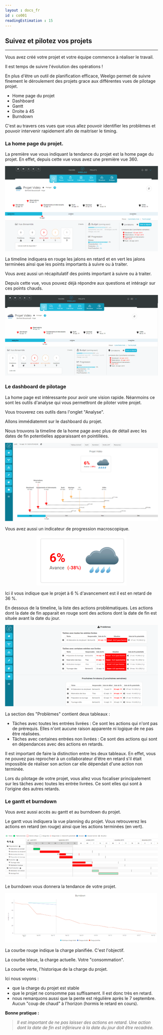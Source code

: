 ```yaml
---
layout : docs_fr
id : co001
readingEstimation : 15
---
```


## Suivez et pilotez vos projets
------------------------

Vous avez créé votre projet et votre équipe commence à réaliser le travail. 

Il est temps de suivre l'évolution des opérations !

En plus d'être un outil de planification efficace, Weelgo permet de suivre finement le déroulement des projets grace aux différentes vues de pilotage projet.
* Home page du projet
* Dashboard
* Gantt
* Droite à 45
* Burndown

C'est au travers ces vues que vous allez pouvoir identifier les problèmes et pouvoir intervenir rapidement afin de maitriser le timing. 

### La home page du projet. 

La première vue vous indiquant la tendance du projet est la home page du projet. En effet, depuis cette vue vous avez une première vue 360.

<p align="center">
<img src="vueHomePage.png">
</p>

La timeline indiquera en rouge les jalons en retard et en vert les jalons terminées ainsi que les points importants à suivre ou à traiter. 

Vous avez aussi un récapitulatif des points important à suivre ou à traiter.

Depuis cette vue, vous pouvez déjà répondre aux questions et intéragir sur ces points chauds. 

<p align="center">
<img src="lectureHomePage.gif">
</p>

### Le dashboard de pilotage

La home page est intéressante pour avoir une vision rapide. Néanmoins ce sont les outils d'analyse qui vous permettront de piloter votre projet. 

Vous trouverez ces outils dans l'onglet "Analyse". 

Allons immédiatemnt sur le dashboard du projet. 

Nous trouvons la timeline de la home page avec plus de détail avec les dates de fin potentielles apparaissant en pointillées. 

<p align="center">
<img src="vueDashboard.png">
</p>

Vous avez aussi un indicateur de progression macroscopique.

<p align="center">
<img src="indicateurRetard.png">
</p>

Ici il vous indique que le projet à 6 % d'avancement est il est en retard de 36 %.

En dessous de la timeline, la liste des actions problématiques. Les actions dont la date de fin apparait en rouge sont des actions dont la date de fin est située avant la date du jour.

<p align="center">
<img src="listeActionProbleme.png">
</p>

La section des "Problèmes" contient deux tableaux : 
* Tâches avec toutes les entrées livrées : Ce sont les actions qui n'ont pas de prérequis. Elles n'ont aucune raison apparente ni logique de ne pas être réalisées. 
* Tâches avec certaines entrées non livrées : Ce sont des actions qui sont en dépendances avec des actions en retards. 

Il est important de faire la distinction entre les deux tableaux. En effet, vous ne pouvez pas reprocher à un collaborateur d'être en retard s'il était impossible de réaliser son action car elle dépendait d'une action non terminée. 

Lors du pilotage de votre projet, vous allez vous focaliser principalement sur les tâches avec toutes les entrée livrées. Ce sont elles qui sont à l'origine des autres retards. 



### Le gantt et burndown

Vous avez aussi accès au gantt et au burndown du projet. 

Le gantt vous indiquera la vue planning du projet. Vous retrouverez les actions en retard (en rouge) ainsi que les actions terminées (en vert).

<p align="center">
<img src="gantt.png">
</p>


Le burndown vous donnera la tendance de votre projet. 

<p align="center">
<img src="burndown.png">
</p>


La courbe rouge indique la charge planifiée. C'est l'objectif. 

La courbe bleue, la charge actuelle. Votre "consommation". 

La courbe verte, l'historique de la charge du projet. 

Ici nous voyons : 
* que la charge du projet est stable
* que le projet ne consomme pas suffisament. Il est donc très en retard. 
* nous remarquons aussi que la pente est régulière après le 7 septembre. Aucun "coup de chaud" à l'horizon (hormis le retard en cours). 




**Bonne pratique :**
>*Il est important de ne pas laisser des actions en retard. Une action dont la date de fin est inférieure à la date du jour doit être recadrée.*

